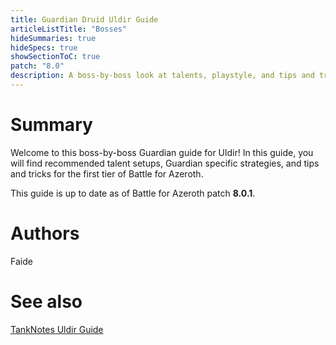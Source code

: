 ```yaml
---
title: Guardian Druid Uldir Guide
articleListTitle: "Bosses"
hideSummaries: true
hideSpecs: true
showSectionToC: true
patch: "8.0"
description: A boss-by-boss look at talents, playstyle, and tips and tricks for Guardian Druids in Uldir.
---
```


Summary 
===
Welcome to this boss-by-boss Guardian guide for Uldir! In this guide, you will find recommended talent setups, Guardian specific strategies, and tips and tricks for the first tier of Battle for Azeroth.

This guide is up to date as of Battle for Azeroth patch **8.0.1**.

Authors
===
Faide

See also
===
[TankNotes Uldir Guide](https://tanknotes.tk/)
